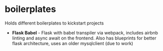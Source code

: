 # boilerplates

Holds different boilerplates to kickstart projects

- **Flask Babel** - Flask with babel transpiler via webpack, includes airbnb linting and async await on the frontend. Also has blueprints for better flask architecture, uses an older mysqlclient (due to work)
